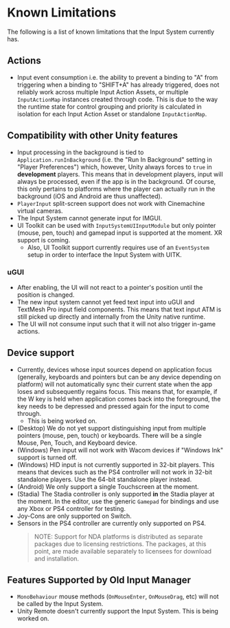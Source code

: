 # Known Limitations

The following is a list of known limitations that the Input System currently has.

## Actions

* Input event consumption i.e. the ability to prevent a binding to "A" from triggering when a binding to "SHIFT+A" has already triggered, does not reliably work across multiple Input Action Assets, or multiple `InputActionMap` instances created through code. This is due to the way the runtime state for control grouping and priority is calculated in isolation for each Input Action Asset or standalone `InputActionMap`.

## Compatibility with other Unity features

* Input processing in the background is tied to `Application.runInBackground` (i.e. the "Run In Background" setting in "Player Preferences") which, however, Unity always forces to `true` in __development__ players. This means that in development players, input will always be processed, even if the app is in the background. Of course, this only pertains to platforms where the player can actually run in the background (iOS and Android are thus unaffected).
* `PlayerInput` split-screen support does not work with Cinemachine virtual cameras.
* The Input System cannot generate input for IMGUI.
* UI Toolkit can be used with `InputSystemUIInputModule` but only pointer (mouse, pen, touch) and gamepad input is supported at the moment. XR support is coming.
  * Also, UI Toolkit support currently requires use of an `EventSystem` setup in order to interface the Input System with UITK.

### uGUI

* After enabling, the UI will not react to a pointer's position until the position is changed.
* The new input system cannot yet feed text input into uGUI and TextMesh Pro input field components. This means that text input ATM is still picked up directly and internally from the Unity native runtime.
* The UI will not consume input such that it will not also trigger in-game actions.

## Device support

* Currently, devices whose input sources depend on application focus (generally, keyboards and pointers but can be any device depending on platform) will not automatically sync their current state when the app loses and subsequently regains focus. This means that, for example, if the W key is held when application comes back into the foreground, the key needs to be depressed and pressed again for the input to come through.
  * This is being worked on.
* (Desktop) We do not yet support distinguishing input from multiple pointers (mouse, pen, touch) or keyboards. There will be a single Mouse, Pen, Touch, and Keyboard device.
* (Windows) Pen input will not work with Wacom devices if "Windows Ink" support is turned off.
* (Windows) HID input is not currently supported in 32-bit players. This means that devices such as the PS4 controller will not work in 32-bit standalone players. Use the 64-bit standalone player instead.
* (Android) We only support a single Touchscreen at the moment.
* (Stadia) The Stadia controller is only supported __in__ the Stadia player at the moment. In the editor, use the generic `Gamepad` for bindings and use any Xbox or PS4 controller for testing.
* Joy-Cons are only supported on Switch.
* Sensors in the PS4 controller are currently only supported on PS4.
  >NOTE: Support for NDA platforms is distributed as separate packages due to licensing restrictions. The packages, at this point, are made available separately to licensees for download and installation.

## Features Supported by Old Input Manager

* `MonoBehaviour` mouse methods (`OnMouseEnter`, `OnMouseDrag`, etc) will not be called by the Input System.
* Unity Remote doesn't currently support the Input System. This is being worked on.
